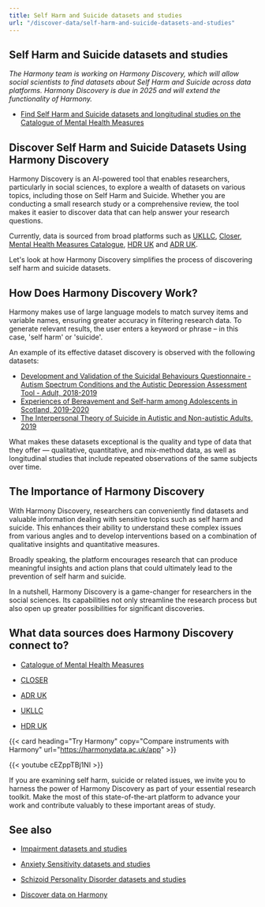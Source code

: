 ```yaml
---
title: Self Harm and Suicide datasets and studies
url: "/discover-data/self-harm-and-suicide-datasets-and-studies"
---
```


## Self Harm and Suicide datasets and studies

*The Harmony team is working on Harmony Discovery, which will allow social scientists to find datasets about Self Harm and Suicide across data platforms. Harmony Discovery is due in 2025 and will extend the functionality of Harmony.*

* [Find Self Harm and Suicide datasets and longitudinal studies on the Catalogue of Mental Health Measures](https://www.cataloguementalhealth.ac.uk/?content=search&query=Topic:self+harm+and+suicide)

## Discover Self Harm and Suicide Datasets Using Harmony Discovery

Harmony Discovery is an AI-powered tool that enables researchers, particularly in social sciences, to explore a wealth of datasets on various topics, including those on Self Harm and Suicide. Whether you are conducting a small research study or a comprehensive review, the tool makes it easier to discover data that can help answer your research questions.

Currently, data is sourced from broad platforms such as [UKLLC](https://explore.ukllc.ac.uk), [Closer](https://www.closer.ac.uk/), [Mental Health Measures Catalogue](https://www.cataloguementalhealth.ac.uk/), [HDR UK](https://www.hdruk.ac.uk/) and [ADR UK](https://www.adruk.org/).

Let's look at how Harmony Discovery simplifies the process of discovering self harm and suicide datasets.

## How Does Harmony Discovery Work?

Harmony makes use of large language models to match survey items and variable names, ensuring greater accuracy in filtering research data. To generate relevant results, the user enters a keyword or phrase – in this case, 'self harm' or 'suicide'.

An example of its effective dataset discovery is observed with the following datasets:

- [Development and Validation of the Suicidal Behaviours Questionnaire - Autism Spectrum Conditions and the Autistic Depression Assessment Tool - Adult, 2018-2019](https://reshare.ukdataservice.ac.uk/855053)
- [Experiences of Bereavement and Self-harm among Adolescents in Scotland, 2019-2020](https://reshare.ukdataservice.ac.uk/855079)
- [The Interpersonal Theory of Suicide in Autistic and Non-autistic Adults, 2019](https://reshare.ukdataservice.ac.uk/856639)

What makes these datasets exceptional is the quality and type of data that they offer — qualitative, quantitative, and mix-method data, as well as longitudinal studies that include repeated observations of the same subjects over time.

## The Importance of Harmony Discovery

With Harmony Discovery, researchers can conveniently find datasets and valuable information dealing with sensitive topics such as self harm and suicide. This enhances their ability to understand these complex issues from various angles and to develop interventions based on a combination of qualitative insights and quantitative measures.

Broadly speaking, the platform encourages research that can produce meaningful insights and action plans that could ultimately lead to the prevention of self harm and suicide.

In a nutshell, Harmony Discovery is a game-changer for researchers in the social sciences. Its capabilities not only streamline the research process but also open up greater possibilities for significant discoveries.


## What data sources does Harmony Discovery connect to?

* [Catalogue of Mental Health Measures](https://www.cataloguementalhealth.ac.uk/)

* [CLOSER](https://closer.ac.uk/)

* [ADR UK](https://www.adruk.org/data-access/data-catalogue/)

* [UKLLC](https://explore.ukllc.ac.uk)

* [HDR UK](https://www.healthdatagateway.org/)

{{< card heading="Try Harmony" copy="Compare instruments with Harmony" url="https://harmonydata.ac.uk/app" >}}

{{< youtube cEZppTBj1NI >}}


If you are examining self harm, suicide or related issues, we invite you to harness the power of Harmony Discovery as part of your essential research toolkit. Make the most of this state-of-the-art platform to advance your work and contribute valuably to these important areas of study.

## See also

* [Impairment datasets and studies](/discover-data/impairment-datasets-and-studies)

* [Anxiety Sensitivity datasets and studies](/discover-data/anxiety-sensitivity-datasets-and-studies)

* [Schizoid Personality Disorder datasets and studies](/discover-data/schizoid-personality-disorder-datasets-and-studies)

* [Discover data on Harmony](/discover-data/)